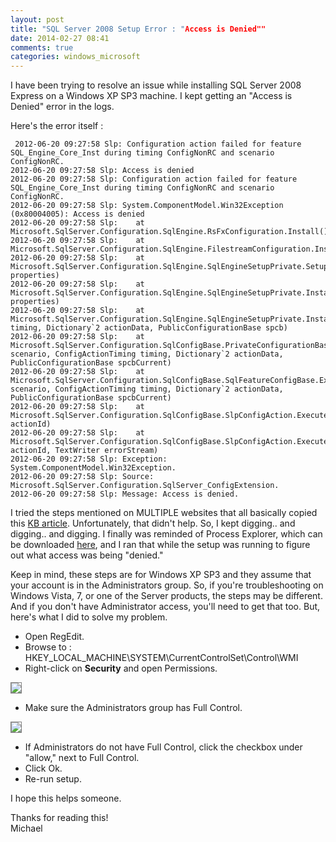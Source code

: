 ```yaml
---
layout: post
title: "SQL Server 2008 Setup Error : "Access is Denied""
date: 2014-02-27 08:41
comments: true
categories: windows_microsoft
---
```


I have been trying to resolve an issue while installing SQL Server 2008 Express on a Windows XP SP3 machine.  I kept getting an "Access is Denied" error in the logs.
<!--more-->

Here's the error itself : 
```
 2012-06-20 09:27:58 Slp: Configuration action failed for feature SQL_Engine_Core_Inst during timing ConfigNonRC and scenario ConfigNonRC.
2012-06-20 09:27:58 Slp: Access is denied
2012-06-20 09:27:58 Slp: Configuration action failed for feature SQL_Engine_Core_Inst during timing ConfigNonRC and scenario ConfigNonRC.
2012-06-20 09:27:58 Slp: System.ComponentModel.Win32Exception (0x80004005): Access is denied
2012-06-20 09:27:58 Slp:    at Microsoft.SqlServer.Configuration.SqlEngine.RsFxConfiguration.Install()
2012-06-20 09:27:58 Slp:    at Microsoft.SqlServer.Configuration.SqlEngine.FilestreamConfiguration.Install()
2012-06-20 09:27:58 Slp:    at Microsoft.SqlServer.Configuration.SqlEngine.SqlEngineSetupPrivate.SetupFilestream(EffectiveProperties properties)
2012-06-20 09:27:58 Slp:    at Microsoft.SqlServer.Configuration.SqlEngine.SqlEngineSetupPrivate.Install_ConfigNonRC_Prepare(EffectiveProperties properties)
2012-06-20 09:27:58 Slp:    at Microsoft.SqlServer.Configuration.SqlEngine.SqlEngineSetupPrivate.Install(ConfigActionTiming timing, Dictionary`2 actionData, PublicConfigurationBase spcb)
2012-06-20 09:27:58 Slp:    at Microsoft.SqlServer.Configuration.SqlConfigBase.PrivateConfigurationBase.Execute(ConfigActionScenario scenario, ConfigActionTiming timing, Dictionary`2 actionData, PublicConfigurationBase spcbCurrent)
2012-06-20 09:27:58 Slp:    at Microsoft.SqlServer.Configuration.SqlConfigBase.SqlFeatureConfigBase.Execute(ConfigActionScenario scenario, ConfigActionTiming timing, Dictionary`2 actionData, PublicConfigurationBase spcbCurrent)
2012-06-20 09:27:58 Slp:    at Microsoft.SqlServer.Configuration.SqlConfigBase.SlpConfigAction.ExecuteAction(String actionId)
2012-06-20 09:27:58 Slp:    at Microsoft.SqlServer.Configuration.SqlConfigBase.SlpConfigAction.Execute(String actionId, TextWriter errorStream)
2012-06-20 09:27:58 Slp: Exception: System.ComponentModel.Win32Exception.
2012-06-20 09:27:58 Slp: Source: Microsoft.SqlServer.Configuration.SqlServer_ConfigExtension.
2012-06-20 09:27:58 Slp: Message: Access is denied.
```

I tried the steps mentioned on MULTIPLE websites that all basically copied this <a href="http://support.microsoft.com/kb/2000257">KB article</a>.  Unfortunately, that didn't help.  So, I kept digging.. and digging.. and digging.  I finally was reminded of Process Explorer, which can be downloaded <a href="http://technet.microsoft.com/en-us/sysinternals/bb896645.aspx">here</a>, and I ran that while the setup was running to figure out what access was being "denied."

Keep in mind, these steps are for Windows XP SP3 and they assume that your account is in the Administrators group.  So, if you're troubleshooting on Windows Vista, 7, or one of the Server products, the steps may be different.  And if you don't have Administrator access, you'll need to get that too.  But, here's what I did to solve my problem.

* Open RegEdit.
* Browse to : HKEY_LOCAL_MACHINE\SYSTEM\CurrentControlSet\Control\WMI
* Right-click on <b>Security</b> and open Permissions.

<img src="{{root_url}}/images/blog/windows_microsoft/sql_server_2008_setup_error/open-permissions.png" style="border:1px solid grey">

* Make sure the Administrators group has Full Control.

<img src="{{root_url}}/images/blog/windows_microsoft/sql_server_2008_setup_error/permissions.png" style="border:1px solid grey">



* If Administrators do not have Full Control, click the checkbox under "allow," next to Full Control. 
* Click Ok.
* Re-run setup.

I hope this helps someone.

Thanks for reading this!<br />
Michael 


